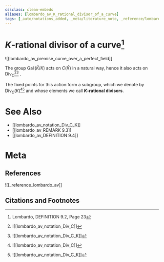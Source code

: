 ```yaml
---
cssclass: clean-embeds
aliases: [lombardo_av_K_rational_divisor_of_a_curve]
tags: [_auto/notations_added, _meta/literature_note, _reference/lombardo_av, _meta/TODO/change_title, _meta/notation, _meta/definition]
---
```

# $K$-rational divisor of a curve[^1]

![[lombardo_av_premise_curve_over_a_perfect_field]]

The group $\operatorname{Gal}(\bar{K} / K)$ acts on $C(\bar{K})$ in a natural way, hence it also acts on $\operatorname{Div}_{C}$[^2][^3]              . 

The fixed points for this action form a subgroup, which we denote by $\operatorname{Div}_C(K)$[^2][^3]               and whose elements we call **$K$-rational divisors**.

# See Also
- [[lombardo_av_notation_Div_C_K]]
- [[lombardo_av_REMARK 9.3]]
- [[lombardo_av_DEFINITION 9.4]]
# Meta
## References
![[_reference_lombardo_av]]

## Citations and Footnotes
[^1]: Lombardo, DEFINITION 9.2, Page 23
[^2]: ![[lombardo_av_notation_Div_C]]
[^3]: ![[lombardo_av_notation_Div_C_K]]